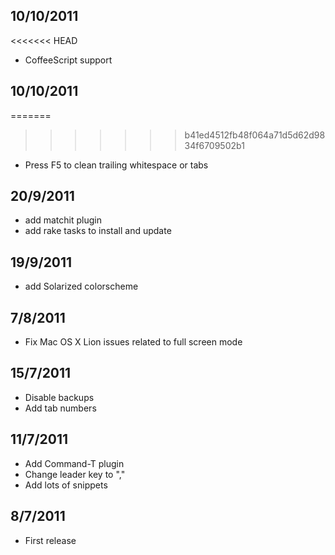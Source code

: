 ## 10/10/2011
<<<<<<< HEAD
* CoffeeScript support

## 10/10/2011
=======
>>>>>>> b41ed4512fb48f064a71d5d62d9834f6709502b1
* Press F5 to clean trailing whitespace or tabs

## 20/9/2011
* add matchit plugin
* add rake tasks to install and update

## 19/9/2011
* add Solarized colorscheme

## 7/8/2011
* Fix Mac OS X Lion issues related to full screen mode

## 15/7/2011
* Disable backups
* Add tab numbers

## 11/7/2011
* Add Command-T plugin
* Change leader key to ","
* Add lots of snippets

## 8/7/2011
* First release

